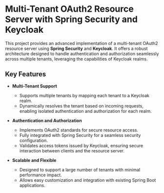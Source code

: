 # Multi-Tenant OAuth2 Resource Server with Spring Security and Keycloak  

This project provides an advanced implementation of a multi-tenant OAuth2 resource server using **Spring Security** and **Keycloak**. It offers a robust architecture designed to handle authentication and authorization seamlessly across multiple tenants, leveraging the capabilities of Keycloak realms.  

## Key Features  

- **Multi-Tenant Support**  
  - Supports multiple tenants by mapping each tenant to a Keycloak realm.  
  - Dynamically resolves the tenant based on incoming requests, enabling isolated authentication and authorization for each realm.  

- **Authentication and Authorization**  
  - Implements OAuth2 standards for secure resource access.  
  - Fully integrated with Spring Security for a seamless security configuration.  
  - Validates access tokens issued by Keycloak, ensuring secure interaction between clients and the resource server.  

- **Scalable and Flexible**  
  - Designed to support a large number of tenants with minimal performance impact.  
  - Allows easy customization and integration with existing Spring Boot applications. 